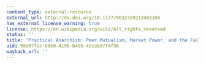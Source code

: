 ```yaml
---
content_type: external-resource
external_url: http://dx.doi.org/10.1177/0032329213483108
has_external_license_warning: true
license: https://en.wikipedia.org/wiki/All_rights_reserved
status: ''
title: 'Practical Anarchism: Peer Mutualism, Market Power, and the Fallible State'
uid: 99e07fac-b0e0-419b-b495-42ca8d7f4f96
wayback_url: ''
---
```

